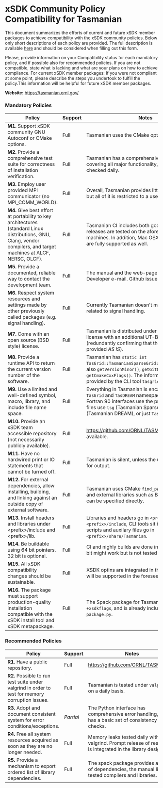 # xSDK Community Policy Compatibility for Tasmanian

This document summarizes the efforts of current and future xSDK member packages to achieve compatibility with the xSDK community policies. Below only short descriptions of each policy are provided. The full description is available [here](https://docs.google.com/document/d/1DCx2Duijb0COESCuxwEEK1j0BPe2cTIJ-AjtJxt3290/edit#heading=h.2hp5zbf0n3o3)
and should be considered when filling out this form.

Please, provide information on your Compatibility status for each mandatory policy, and if possible also for recommended policies.
If you are not compatible, state what is lacking and what are your plans on how to achieve compliance.
For current xSDK member packages: If you were not compliant at some point, please describe the steps you undertook to fulfill the policy.This information will be helpful for future xSDK member packages.

**Website:**  https://tasmanian.ornl.gov/

### Mandatory Policies

| Policy                 |Support| Notes                   |
|------------------------|-------|-------------------------|
|**M1.** Support xSDK community GNU Autoconf or CMake options. |Full| Tasmanian uses the CMake options. |
|**M2.** Provide a comprehensive test suite for correctness of installation verification. |Full| Tasmanian has a comprehensive test suites covering all major functionality, code coverage is checked daily. |
|**M3.** Employ user provided MPI communicator (no MPI_COMM_WORLD). |Full| Overall, Tasmanian provides little MPI functionaily, but all of it is restricted to a user specified `MPI_COMM` |
|**M4.** Give best effort at portability to key architectures (standard Linux distributions, GNU, Clang, vendor compilers, and target machines at ALCF, NERSC, OLCF). |Full| Tasmanian CI includes both gcc and clang, all releases are tested on the aforementioned DoE machines. In addition, Mac OSX and MS Windows are fully supported as well. |
|**M5.** Provide a documented, reliable way to contact the development team. |Full| The manual and the web-page list the Lead Developer e-mail. Github issues are also accepted. |
|**M6.** Respect system resources and settings made by other previously called packages (e.g. signal handling). |Full| Currently Tasmanian doesn't modify anything related to signal handling. |
|**M7.** Come with an open source (BSD style) license. |Full| Tasmanian is distributed under 3-Clause BSD license with an additional UT-Battelle disclaimer (redundantly confirming that the software is provided *AS IS*). |
|**M8.** Provide a runtime API to return the current version number of the software. |Full| Tasmanian has `static int TasGrid::TasmanianSparseGrid::getVersionMajor()`, also `getVersionMinor()`, `getGitCommitHash()`, and `getCmakeCxxFlags()`. The information is also provided by the CLI tool `tasgrid -version`. |
|**M9.** Use a limited and well-defined symbol, macro, library, and include file name space. |Full| Everything in Tasmanian is encapsulated in C++ `TasGrid` and `TasDREAM` namespaces, the ANSI C and Fortran 90 interfaces use the prefix `tsg`. Similarly, files use `tsg` (Tasmanian Sparse Grids) `tdr` (Tasmanian DREAM), or just `Tasmanian` prefixes. |
|**M10.** Provide an xSDK team accessible repository (not necessarily publicly available). |Full| https://github.com/ORNL/TASMANIAN is publicly available. |
|**M11.** Have no hardwired print or IO statements that cannot be turned off. |Full| Tasmanian is silent, unless the user explicitly asks for output. |
|**M12.** For external dependencies, allow installing, building, and linking against an outside copy of external software. |Full| Tasmanian uses CMake `find_package()` modules, and external libraries such as BLAS and MAGMA can be specified directly. |
|**M13.** Install headers and libraries under \<prefix\>/include and \<prefix\>/lib. |Full| Libraries and headers go in `<prefix>/lib` and `<prefix>/include`, CLI tools sit in `<prefix>/bin`, scripts and auxilary files go in `<prefix>/share/Tasmanian`. |
|**M14.** Be buildable using 64 bit pointers. 32 bit is optional. |Full| CI and nighly builds are done in 64-bit mode, 32-bit might work but is not tested or supported. |
|**M15.** All xSDK compatibility changes should be sustainable. |Full| XSDK optins are integrated in the build system and will be supported in the foreseeable futire. |
|**M16.** The package must support production-quality installation compatible with the xSDK install tool and xSDK metapackage. |Full| The Spack package for Tasmanian accepts `+xsdkflags`, and is already included in the xSDK `package.py`. |

### Recommended Policies

| Policy                 |Support| Notes                   |
|------------------------|-------|-------------------------|
|**R1.** Have a public repository. |Full| https://github.com/ORNL/TASMANIAN  |
|**R2.** Possible to run test suite under valgrind in order to test for memory corruption issues. |Full| Tasmanian is tested under `valgrind` on a daily basis. |
|**R3.** Adopt and document consistent system for error conditions/exceptions. |*Partial*| The Python interface has comprehensive error handling, C++ has a basic set of consistency checks. |
|**R4.** Free all system resources acquired as soon as they are no longer needed. |Full| Memory leaks tested daily with valgrind. Prompt release of resource is integrated in the library design. |
|**R5.** Provide a mechanism to export ordered list of library dependencies. |Full| The spack package provides a full list of dependencies, the manual lists all tested compilers and libraries. |

